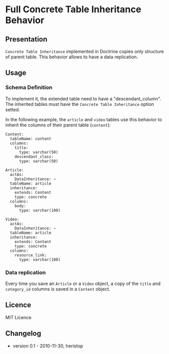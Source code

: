 # Full Concrete Table Inheritance Behavior #

## Presentation ##

`Concrete Table Inheritance` implemented in Doctrine copies only structure of parent table. This behavior allows to have a data replication. 

## Usage ##

### Schema Definition ###

To implement it, the extended table need to have a "descendant_column". The inherited tables must have the `Concrete Table Inheritance` option setted.

In the following example, the `article` and `video` tables use this behavior to inherit the columns of their parent table (`content`):

    Content:
      tableName: content
      columns:
        title:
          type: varchar(50)
        descendant_class:
          type: varchar(50)

    Article:
      actAs:
        DataInheritance: ~
      tableName: article
      inheritance:
        extends: Content
        type: concrete
      columns:
        body:
          type: varchar(100)

    Video:
      actAs:
        DataInheritance: ~
      tableName: article
      inheritance:
        extends: Content
        type: concrete
      columns:
        resource_link:
          type: varchar(100)
		  
### Data replication ###

Every time you save an `Article` or a `Video` object, a copy of the `title` and `category_id` columns is saved in a `Content` object.

## Licence ##

MIT Licence

## Changelog ##

 * version 0.1 - 2010-11-30, heristop